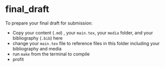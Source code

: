 # final_draft

To prepare your final draft for submission:

- Copy your content (`.md`) , your `main.tex`, your `media` folder, and your bibliography (`.bib`) here
- change your `main.tex` file to reference files in this folder including your bibliography and media
- run `make` from the terminal to compile
- profit